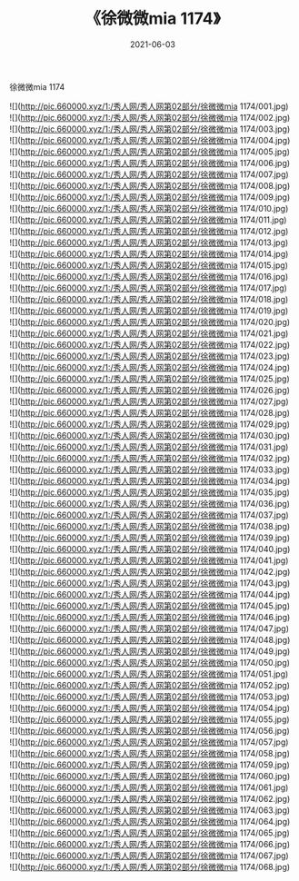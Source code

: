 ﻿---
layout: post
title:  《徐微微mia 1174》
date:   2021-06-03
img: http://pic.660000.xyz/1:/秀人网/秀人网第02部分/徐微微mia 1174/000.jpg
categories: [美女, 清纯, 唯美]
---

徐微微mia 1174

  ![](http://pic.660000.xyz/1:/秀人网/秀人网第02部分/徐微微mia 1174/001.jpg) <br> ![](http://pic.660000.xyz/1:/秀人网/秀人网第02部分/徐微微mia 1174/002.jpg) <br> ![](http://pic.660000.xyz/1:/秀人网/秀人网第02部分/徐微微mia 1174/003.jpg) <br> ![](http://pic.660000.xyz/1:/秀人网/秀人网第02部分/徐微微mia 1174/004.jpg) <br> ![](http://pic.660000.xyz/1:/秀人网/秀人网第02部分/徐微微mia 1174/005.jpg) <br> ![](http://pic.660000.xyz/1:/秀人网/秀人网第02部分/徐微微mia 1174/006.jpg) <br> ![](http://pic.660000.xyz/1:/秀人网/秀人网第02部分/徐微微mia 1174/007.jpg) <br> ![](http://pic.660000.xyz/1:/秀人网/秀人网第02部分/徐微微mia 1174/008.jpg) <br> ![](http://pic.660000.xyz/1:/秀人网/秀人网第02部分/徐微微mia 1174/009.jpg) <br> ![](http://pic.660000.xyz/1:/秀人网/秀人网第02部分/徐微微mia 1174/010.jpg) <br> ![](http://pic.660000.xyz/1:/秀人网/秀人网第02部分/徐微微mia 1174/011.jpg) <br> ![](http://pic.660000.xyz/1:/秀人网/秀人网第02部分/徐微微mia 1174/012.jpg) <br> ![](http://pic.660000.xyz/1:/秀人网/秀人网第02部分/徐微微mia 1174/013.jpg) <br> ![](http://pic.660000.xyz/1:/秀人网/秀人网第02部分/徐微微mia 1174/014.jpg) <br> ![](http://pic.660000.xyz/1:/秀人网/秀人网第02部分/徐微微mia 1174/015.jpg) <br> ![](http://pic.660000.xyz/1:/秀人网/秀人网第02部分/徐微微mia 1174/016.jpg) <br> ![](http://pic.660000.xyz/1:/秀人网/秀人网第02部分/徐微微mia 1174/017.jpg) <br> ![](http://pic.660000.xyz/1:/秀人网/秀人网第02部分/徐微微mia 1174/018.jpg) <br> ![](http://pic.660000.xyz/1:/秀人网/秀人网第02部分/徐微微mia 1174/019.jpg) <br> ![](http://pic.660000.xyz/1:/秀人网/秀人网第02部分/徐微微mia 1174/020.jpg) <br> ![](http://pic.660000.xyz/1:/秀人网/秀人网第02部分/徐微微mia 1174/021.jpg) <br> ![](http://pic.660000.xyz/1:/秀人网/秀人网第02部分/徐微微mia 1174/022.jpg) <br> ![](http://pic.660000.xyz/1:/秀人网/秀人网第02部分/徐微微mia 1174/023.jpg) <br> ![](http://pic.660000.xyz/1:/秀人网/秀人网第02部分/徐微微mia 1174/024.jpg) <br> ![](http://pic.660000.xyz/1:/秀人网/秀人网第02部分/徐微微mia 1174/025.jpg) <br> ![](http://pic.660000.xyz/1:/秀人网/秀人网第02部分/徐微微mia 1174/026.jpg) <br> ![](http://pic.660000.xyz/1:/秀人网/秀人网第02部分/徐微微mia 1174/027.jpg) <br> ![](http://pic.660000.xyz/1:/秀人网/秀人网第02部分/徐微微mia 1174/028.jpg) <br> ![](http://pic.660000.xyz/1:/秀人网/秀人网第02部分/徐微微mia 1174/029.jpg) <br> ![](http://pic.660000.xyz/1:/秀人网/秀人网第02部分/徐微微mia 1174/030.jpg) <br> ![](http://pic.660000.xyz/1:/秀人网/秀人网第02部分/徐微微mia 1174/031.jpg) <br> ![](http://pic.660000.xyz/1:/秀人网/秀人网第02部分/徐微微mia 1174/032.jpg) <br> ![](http://pic.660000.xyz/1:/秀人网/秀人网第02部分/徐微微mia 1174/033.jpg) <br> ![](http://pic.660000.xyz/1:/秀人网/秀人网第02部分/徐微微mia 1174/034.jpg) <br> ![](http://pic.660000.xyz/1:/秀人网/秀人网第02部分/徐微微mia 1174/035.jpg) <br> ![](http://pic.660000.xyz/1:/秀人网/秀人网第02部分/徐微微mia 1174/036.jpg) <br> ![](http://pic.660000.xyz/1:/秀人网/秀人网第02部分/徐微微mia 1174/037.jpg) <br> ![](http://pic.660000.xyz/1:/秀人网/秀人网第02部分/徐微微mia 1174/038.jpg) <br> ![](http://pic.660000.xyz/1:/秀人网/秀人网第02部分/徐微微mia 1174/039.jpg) <br> ![](http://pic.660000.xyz/1:/秀人网/秀人网第02部分/徐微微mia 1174/040.jpg) <br> ![](http://pic.660000.xyz/1:/秀人网/秀人网第02部分/徐微微mia 1174/041.jpg) <br> ![](http://pic.660000.xyz/1:/秀人网/秀人网第02部分/徐微微mia 1174/042.jpg) <br> ![](http://pic.660000.xyz/1:/秀人网/秀人网第02部分/徐微微mia 1174/043.jpg) <br> ![](http://pic.660000.xyz/1:/秀人网/秀人网第02部分/徐微微mia 1174/044.jpg) <br> ![](http://pic.660000.xyz/1:/秀人网/秀人网第02部分/徐微微mia 1174/045.jpg) <br> ![](http://pic.660000.xyz/1:/秀人网/秀人网第02部分/徐微微mia 1174/046.jpg) <br> ![](http://pic.660000.xyz/1:/秀人网/秀人网第02部分/徐微微mia 1174/047.jpg) <br> ![](http://pic.660000.xyz/1:/秀人网/秀人网第02部分/徐微微mia 1174/048.jpg) <br> ![](http://pic.660000.xyz/1:/秀人网/秀人网第02部分/徐微微mia 1174/049.jpg) <br> ![](http://pic.660000.xyz/1:/秀人网/秀人网第02部分/徐微微mia 1174/050.jpg) <br> ![](http://pic.660000.xyz/1:/秀人网/秀人网第02部分/徐微微mia 1174/051.jpg) <br> ![](http://pic.660000.xyz/1:/秀人网/秀人网第02部分/徐微微mia 1174/052.jpg) <br> ![](http://pic.660000.xyz/1:/秀人网/秀人网第02部分/徐微微mia 1174/053.jpg) <br> ![](http://pic.660000.xyz/1:/秀人网/秀人网第02部分/徐微微mia 1174/054.jpg) <br> ![](http://pic.660000.xyz/1:/秀人网/秀人网第02部分/徐微微mia 1174/055.jpg) <br> ![](http://pic.660000.xyz/1:/秀人网/秀人网第02部分/徐微微mia 1174/056.jpg) <br> ![](http://pic.660000.xyz/1:/秀人网/秀人网第02部分/徐微微mia 1174/057.jpg) <br> ![](http://pic.660000.xyz/1:/秀人网/秀人网第02部分/徐微微mia 1174/058.jpg) <br> ![](http://pic.660000.xyz/1:/秀人网/秀人网第02部分/徐微微mia 1174/059.jpg) <br> ![](http://pic.660000.xyz/1:/秀人网/秀人网第02部分/徐微微mia 1174/060.jpg) <br> ![](http://pic.660000.xyz/1:/秀人网/秀人网第02部分/徐微微mia 1174/061.jpg) <br> ![](http://pic.660000.xyz/1:/秀人网/秀人网第02部分/徐微微mia 1174/062.jpg) <br> ![](http://pic.660000.xyz/1:/秀人网/秀人网第02部分/徐微微mia 1174/063.jpg) <br> ![](http://pic.660000.xyz/1:/秀人网/秀人网第02部分/徐微微mia 1174/064.jpg) <br> ![](http://pic.660000.xyz/1:/秀人网/秀人网第02部分/徐微微mia 1174/065.jpg) <br> ![](http://pic.660000.xyz/1:/秀人网/秀人网第02部分/徐微微mia 1174/066.jpg) <br> ![](http://pic.660000.xyz/1:/秀人网/秀人网第02部分/徐微微mia 1174/067.jpg) <br> ![](http://pic.660000.xyz/1:/秀人网/秀人网第02部分/徐微微mia 1174/068.jpg) <br>
